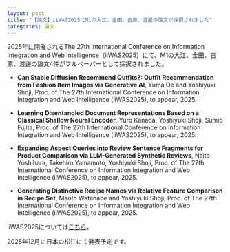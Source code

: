 ```yaml
---
layout: post
title: "【論文】iiWAS2025にM1の大江、金田、吉原、渡邊の論文が採択されました"
categories: 論文
---
```


2025年に開催されるThe 27th International Conference on Information Integration and Web Intelligence（iiWAS2025）にて、M1の大江、金田、吉原、渡邊の論文4件がフルペーパーとして採択されました。

- **Can Stable Diffusion Recommend Outfits?: Outfit Recommendation from Fashion Item Images via Generative AI**, Yuma Oe and Yoshiyuki Shoji, Proc. of The 27th International Conference on Information Integration and Web Intelligence (iiWAS2025), to appear, 2025.

- **Learning Disentangled Document Representations Based on a Classical Shallow Neural Encoder**, Yuro Kanada, Yoshiyuki Shoji, Sumio Fujita, Proc. of The 27th International Conference on Information Integration and Web Intelligence (iiWAS2025), to appear, 2025.

- **Expanding Aspect Queries into Review Sentence Fragments for Product Comparison via LLM-Generated Synthetic Reviews**, Naito Yoshihara, Takehiro Yamamoto, Yoshiyuki Shoji, Proc. of The 27th International Conference on Information Integration and Web Intelligence (iiWAS2025), to appear, 2025.

- **Generating Distinctive Recipe Names via Relative Feature Comparison in Recipe Set**, Maoto Watanabe and Yoshiyuki Shoji, Proc. of The 27th International Conference on Information Integration and Web Intelligence (iiWAS2025), to appear, 2025.


iiWAS2025については[こちら](https://www.iiwas.org/conferences/iiwas2025/)。

2025年12月に日本の松江にて発表予定です。